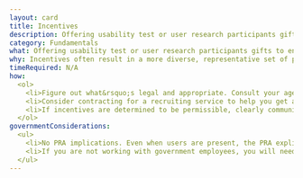 ```yaml
---
layout: card
title: Incentives
description: Offering usability test or user research participants gifts to encourage participation and to thank them for their time.
category: Fundamentals
what: Offering usability test or user research participants gifts to encourage participation and to thank them for their time.
why: Incentives often result in a more diverse, representative set of participants. Without incentives, you often end up recruiting people with a strong intrinsic interest in your website. These people may not have the same needs and experiences as a less interested pool of users. With incentives, you can encourage less interested, more representative people to participate.
timeRequired: N/A
how:
  <ol>
    <li>Figure out what&rsquo;s legal and appropriate. Consult your agency&rsquo;s Office of General Counsel on options for providing incentives or gifts to encourage participation in usability testing, consistent with your agency&rsquo;s authorities. The options will depend upon your agency&rsquo;s authorities and the specific facts.</li>
    <li>Consider contracting for a recruiting service to help you get an effective research pool.</li>
    <li>If incentives are determined to be permissible, clearly communicate when and how participants will receive incentives. In the emails, postings or other materials you use to recruit your participants, describe the incentive and how participants will receive it (via mail, pick up at an office, etc.). This is particularly important for &ldquo;remote&rdquo; research.</li>
  </ol>
governmentConsiderations:
  <ul>
    <li>No PRA implications. Even when users are present, the PRA explicitly exempts direct observation and non-standardized conversation, 5 CFR 1320.3(h)3.</li>
    <li>If you are not working with government employees, you will need to observe standard precautions for archiving personally identifiable information.</li>  
  </ul>
---
```

